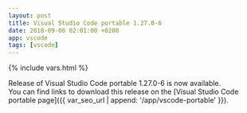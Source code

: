 ```yaml
---
layout: post
title: Visual Studio Code portable 1.27.0-6
date: 2018-09-06 02:01:00 +0200
app: vscode
tags: [vscode]
---
```

{% include vars.html %}

Release of Visual Studio Code portable 1.27.0-6 is now available.<br />
You can find links to download this release on the [Visual Studio Code portable page]({{ var_seo_url | append: '/app/vscode-portable' }}).